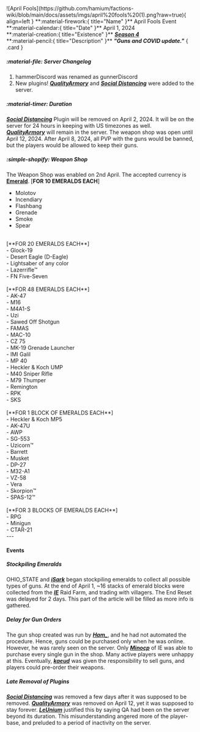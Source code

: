 <div class="grid" markdown>
![April Fools](https://github.com/hamium/factions-wiki/blob/main/docs/assets/imgs/april%20fools%20(1).png?raw=true){ align=left }
**:material-firework:{ title="Name" }** April Fools Event<br>
**:material-calendar:{ title="Date" }** April 1, 2024<br>
**:material-creation:{ title="Existence" }** <b><i><a href="../../seasons/s4">Season 4</a></i></b>  <br>
**:material-pencil:{ title="Description" }** <b><i>"Guns and COVID update."</i></b>  
{ .card }
</div>

##### :material-file: Server Changelog
1. hammerDiscord was renamed as gunnerDiscord
2. New plugins! [***QualityArmory***](https://www.spigotmc.org/resources/quality-armory.47561/) and [***Social Distancing***](https://www.spigotmc.org/resources/april-fools-social-distancing.76598/) were added to the server.

##### :material-timer: Duration
[***Social Distancing***](https://www.spigotmc.org/resources/april-fools-social-distancing.76598/) Plugin will be removed on April 2, 2024. It will be on the server for 24 hours in keeping with US timezones as well.<br>
[***QualityArmory***](https://www.spigotmc.org/resources/quality-armory.47561/) will remain in the server. The weapon shop was open until April 12, 2024. After April 8, 2024, all PVP with the guns would be banned, but the players would be allowed to keep their guns.<br>

##### :simple-shopify: Weapon Shop
The Weapon Shop was enabled on 2nd April. The accepted currency is [**Emerald**](https://minecraft.wiki/w/Emerald).
[**FOR 10 EMERALDS EACH**]<br>
 - Molotov<br>
 - Incendiary<br>
 - Flashbang<br>
 - Grenade<br>
 - Smoke<br>
 - Spear<br>
<br>
[**FOR 20 EMERALDS EACH**]<br>
 - Glock-19<br>
 - Desert Eagle (D-Eagle)<br>
 - Lightsaber of any color<br>
 - Lazerrifle™<br>
 - FN Five-Seven<br>
<br>
 [**FOR 48 EMERALDS EACH**]<br>
 - AK-47<br>
 - M16<br>
 - M4A1-S<br>
 - Uzi<br>
 - Sawed Off Shotgun<br>
 - FAMAS<br>
 - MAC-10<br>
 - CZ 75<br>
 - MK-19 Grenade Launcher <br>
 - IMI Galil<br>
 - MP 40<br>
 - Heckler & Koch UMP<br>
 - M40 Sniper Rifle<br>
 - M79 Thumper<br>
 - Remington<br>
 - RPK<br>
 - SKS<br>
<br>
 [**FOR 1 BLOCK OF EMERALDS EACH**]<br>
 - Heckler & Koch MP5<br>
 - AK-47U<br>
 - AWP<br>
 - SG-553<br>
 - Uzicorn™<br>
 - Barrett<br>
 - Musket<br>
 - DP-27<br>
 - M32-A1<br>
 - VZ-58<br>
 - Vera<br>
 - Skorpion™<br>
 - SPAS-12™<br>
<br>
 [**FOR 3 BLOCKS OF EMERALDS EACH**]<br>
 - RPG<br>
 - Minigun<br>
 - CTAR-21<br>
---

#### Events
##### Stockpiling Emeralds 
OHIO_STATE and [***iSark***](../players/isark.md) began stockpiling emeralds to collect all possible types of guns. At the end of April 1, ~16 stacks of emerald blocks were collected from the [***IE***](.../factions/ie.md) Raid Farm, and trading with villagers. The End Reset was delayed for 2 days.
This part of the article will be filled as more info is gathered.

##### Delay for Gun Orders 
The gun shop created was run by [***Ham_***](../staff/ham.md), and he had not automated the procedure. Hence, guns could be purchased only when he was online. However, he was rarely seen on the server. Only [***Minocp***](../players/minocp.md) of IE was able to purchase every single gun in the shop. Many active players were unhappy at this. Eventually, 
[***kaeud***](../staff/kaeud.md) was given the responsibility to sell guns, and players could pre-order their weapons.

##### Late Removal of Plugins
[***Social Distancing***](https://www.spigotmc.org/resources/april-fools-social-distancing.76598/) was removed a few days after it was supposed to be removed. [***QualityArmory***](https://www.spigotmc.org/resources/quality-armory.47561/) was removed on April 12, yet it was supposed to stay forever. [***LeUnium***](../staff/unium.md) justified this by saying QA had been on the server beyond its duration. This misunderstanding angered more of the player-base, and preluded to a period of inactivity on the server.
